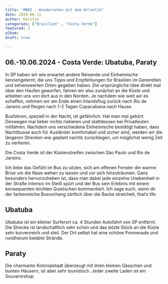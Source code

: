 ```yaml
---
title: "#B02 - Wiedersehen mit dem Atlantik"
date: 2024-06-11
author: Kerstin
categories: ["Brasilien" , "Costa Verde"]
featured: 2
album: 
draft: true

---
```


## 06.-10.06.2024 - Costa Verde: Ubatuba, Paraty

In SP haben wir wie erwartet andere Reisende und Einheimische kennengelernt, die uns Tipps und Empfehlungen für Brasilien im Generellen und sehenswerten Orten gegeben haben. Die ursprüngliche Idee direkt mal über den Haufen geworfen, fahren wir also zunächst an die Küste und arbeiten uns von dort aus in den Norden. Je nachdem wie weit wir es schaffen, nehmen wir am Ende einen Inlandsflug zurück nach Rio de Janeiro und fliegen nach 1-2 Tagen Copacabana nach Hause. 

Busfahren, speziell in der Nacht, ist gefährlich. Hat man mal gehört. Deswegen mal lieber nichts riskieren und stattdessen bei Privatleuten mitfahren. 
Nachdem uns verschiedene Einheimische bestätigt haben, dass Nachtbusse auch für Ausländer komfortabel und sicher sind, werden wir die längeren Strecken wie geplant nachts zurücklegen, um möglichst wenig Zeit zu verlieren. 

Die Costa Verde ist der Küstenstreifen zwischen São Paulo und Rio de Janeiro.

Ich liebe das Gefühl im Bus zu sitzen, sich am offenen Fenster die warme Brise um die Nase wehen zu lassen und vor sich hinzuträumen. Ganz besonders hervorzuheben ist, dass man dabei jede einzelne Unebenheit in der Straße intensiv im Steiß spürt und der Bus sein Erlebnis mit einem konsequenten leichten Quietschen kommentiert. Ich sage euch, wenn dir der farbenreiche Busvorhang zärtlich über die Backe streichelt, that’s life.


## Ubatuba

Ubatuba ist ein kleiner Surferort ca. 4 Stunden Autofahrt von SP entfernt. Die Strecke ist landschaftlich sehr schön und das letzte Stück an die Küste sehr kurvenreich und steil. Der Ort selbst hat eine schöne Promenade und rundherum belebte Strände.


## Paraty

Die charmante Kolonialstadt überzeugt mit ihren kleinen Gässchen und bunten Häusern, ist aber sehr touristisch. Jeder zweite Laden ist ein Souvenirshop 
